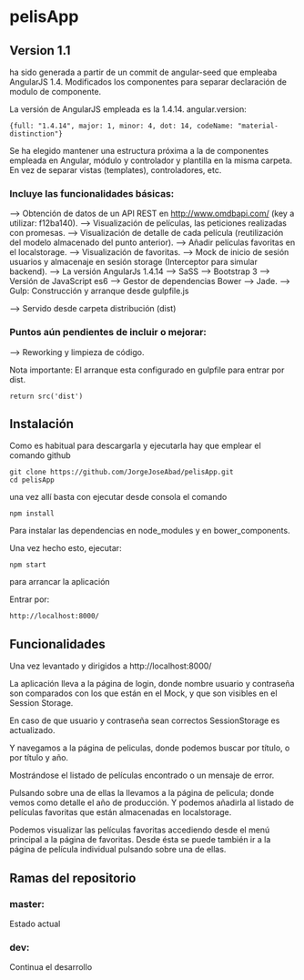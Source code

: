 # pelisApp

## Version 1.1

ha sido generada a partir de un commit de angular-seed que empleaba AngularJS 1.4. Modificados los componentes para separar declaración de modulo de componente.

La versión de AngularJS empleada es la 1.4.14. angular.version:
```
{full: "1.4.14", major: 1, minor: 4, dot: 14, codeName: "material-distinction"}
```

Se ha elegido mantener una estructura próxima a la de componentes empleada en Angular, módulo y controlador y plantilla en la misma carpeta. En vez de separar vistas (templates), controladores, etc.

### Incluye las funcionalidades básicas:

--> Obtención de datos de un API REST en http://www.omdbapi.com/ (key a utilizar: f12ba140).
--> Visualización de películas, las peticiones realizadas con promesas.
--> Visualización de detalle de cada película (reutilización del modelo almacenado del punto anterior).
--> Añadir películas favoritas en el localstorage.
--> Visualización de favoritas.
--> Mock de inicio de sesión usuarios y almacenaje en sesión storage (Interceptor para simular backend).
--> La versión AngularJs 1.4.14
--> SaSS
--> Bootstrap 3
--> Versión de JavaScript es6
--> Gestor de dependencias Bower
--> Jade.
--> Gulp: Construcción y arranque desde gulpfile.js

--> Servido desde carpeta distribución (dist)

### Puntos aún pendientes de incluir o mejorar:

--> Reworking y limpieza de código.

Nota importante: El arranque esta configurado en gulpfile
para entrar por dist.
```
return src('dist')
```


## Instalación

Como es habitual para descargarla y ejecutarla hay que emplear el comando github

```
git clone https://github.com/JorgeJoseAbad/pelisApp.git
cd pelisApp
```
una vez allí basta con ejecutar desde consola el comando

```
npm install
```
Para instalar las dependencias en node_modules y en bower_components.

Una vez hecho esto, ejecutar:

```
npm start
```
para arrancar la aplicación

Entrar por:

```
http://localhost:8000/
```

## Funcionalidades

Una vez levantado y dirigidos a http://localhost:8000/

La aplicación lleva a la página de login, donde nombre usuario y contraseña son comparados con los que están en el Mock, y que son visibles en el Session Storage.

En caso de que usuario y contraseña sean correctos SessionStorage es actualizado.

Y navegamos a la página de peliculas, donde podemos buscar por título, o por título y año.

Mostrándose el listado de películas encontrado o un mensaje de error.

Pulsando sobre una de ellas la llevamos a la página de pelicula; donde vemos como detalle el año de producción. Y podemos añadirla al listado de películas favoritas que están almacenadas en localstorage.

Podemos visualizar las películas favoritas accediendo desde el menú principal a la página de favoritas. Desde ésta se puede también ir a la  página de película individual pulsando sobre una de ellas.

## Ramas del repositorio
### master:
Estado actual
### dev:
Continua el desarrollo
